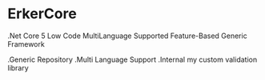 # ErkerCore
.Net Core 5 Low Code MultiLanguage Supported Feature-Based Generic Framework

 .Generic Repository
 .Multi Language Support
 .Internal my custom validation library
